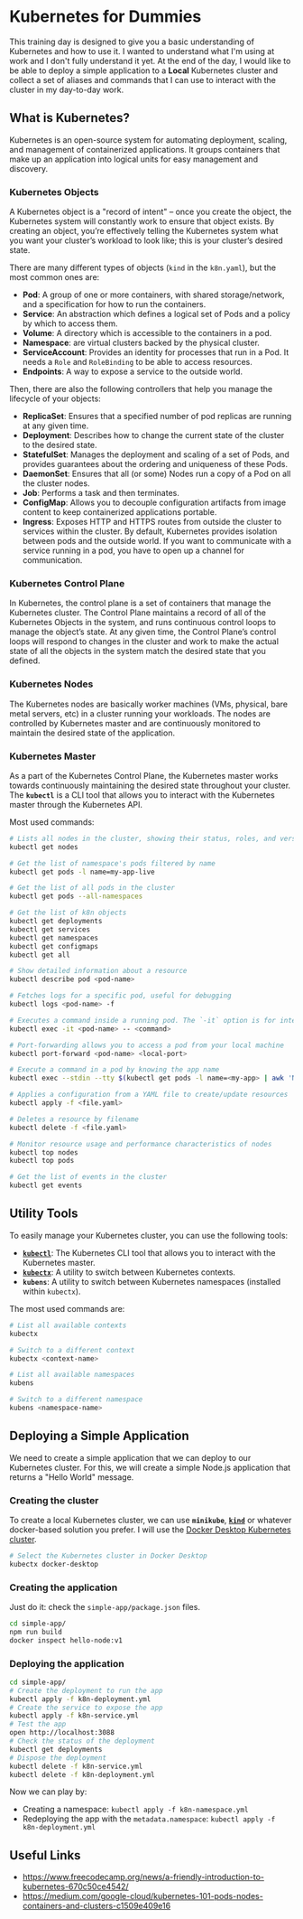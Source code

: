 # Kubernetes for Dummies

This training day is designed to give you a basic understanding of Kubernetes and how to use it.
I wanted to understand what I'm using at work and I don't fully understand it yet.
At the end of the day, I would like to be able to deploy a simple application to a **Local** Kubernetes cluster
and collect a set of aliases and commands that I can use to interact with the cluster in my day-to-day work.

## What is Kubernetes?

Kubernetes is an open-source system for automating deployment, scaling, and management of containerized applications.
It groups containers that make up an application into logical units for easy management and discovery.

### Kubernetes Objects

A Kubernetes object is a "record of intent" – once you create the object,
the Kubernetes system will constantly work to ensure that object exists.
By creating an object, you’re effectively telling the Kubernetes system what you want your cluster’s workload
to look like; this is your cluster’s desired state.

There are many different types of objects (`kind` in the `k8n.yaml`), but the most common ones are:

- **Pod**: A group of one or more containers, with shared storage/network, and a specification for how to run the containers.
- **Service**: An abstraction which defines a logical set of Pods and a policy by which to access them.
- **Volume**: A directory which is accessible to the containers in a pod.
- **Namespace**: are virtual clusters backed by the physical cluster.
- **ServiceAccount**: Provides an identity for processes that run in a Pod. It needs a `Role` and `RoleBinding` to be able to access resources.
- **Endpoints**: A way to expose a service to the outside world.

Then, there are also the following controllers that help you manage the lifecycle of your objects:

- **ReplicaSet**: Ensures that a specified number of pod replicas are running at any given time.
- **Deployment**: Describes how to change the current state of the cluster to the desired state.
- **StatefulSet**: Manages the deployment and scaling of a set of Pods, and provides guarantees about the ordering and uniqueness of these Pods.
- **DaemonSet**: Ensures that all (or some) Nodes run a copy of a Pod on all the cluster nodes.
- **Job**: Performs a task and then terminates.
- **ConfigMap**: Allows you to decouple configuration artifacts from image content to keep containerized applications portable.
- **Ingress**: Exposes HTTP and HTTPS routes from outside the cluster to services within the cluster. By default, Kubernetes provides isolation between pods and the outside world. If you want to communicate with a service running in a pod, you have to open up a channel for communication.

### Kubernetes Control Plane

In Kubernetes, the control plane is a set of containers that manage the Kubernetes cluster.
The Control Plane maintains a record of all of the Kubernetes Objects in the system,
and runs continuous control loops to manage the object’s state.
At any given time, the Control Plane’s control loops will respond to changes in the cluster
and work to make the actual state of all the objects in the system match the desired state that you defined.

### Kubernetes Nodes

The Kubernetes nodes are basically worker machines (VMs, physical, bare metal servers, etc) in a cluster running your workloads.
The nodes are controlled by Kubernetes master and are continuously monitored to maintain the desired state of the application.

### Kubernetes Master

As a part of the Kubernetes Control Plane, the Kubernetes master works towards continuously
maintaining the desired state throughout your cluster.
The **`kubectl`** is a CLI tool that allows you to interact with the Kubernetes master through the Kubernetes API.

Most used commands:

```sh
# Lists all nodes in the cluster, showing their status, roles, and versions
kubectl get nodes

# Get the list of namespace's pods filtered by name
kubectl get pods -l name=my-app-live

# Get the list of all pods in the cluster
kubectl get pods --all-namespaces

# Get the list of k8n objects
kubectl get deployments
kubectl get services
kubectl get namespaces
kubectl get configmaps
kubectl get all

# Show detailed information about a resource
kubectl describe pod <pod-name>

# Fetches logs for a specific pod, useful for debugging
kubectl logs <pod-name> -f

# Executes a command inside a running pod. The `-it` option is for interactive commands (e.g., `bash`)
kubectl exec -it <pod-name> -- <command>

# Port-forwarding allows you to access a pod from your local machine
kubectl port-forward <pod-name> <local-port>

# Execute a command in a pod by knowing the app name
kubectl exec --stdin --tty $(kubectl get pods -l name=<my-app> | awk 'NR==2{print $1}') -- echo "hello"

# Applies a configuration from a YAML file to create/update resources
kubectl apply -f <file.yaml>

# Deletes a resource by filename
kubectl delete -f <file.yaml>

# Monitor resource usage and performance characteristics of nodes
kubectl top nodes
kubectl top pods

# Get the list of events in the cluster
kubectl get events
```


## Utility Tools

To easily manage your Kubernetes cluster, you can use the following tools:

- **[`kubectl`](https://kubernetes.io/docs/reference/kubectl/kubectl/)**: The Kubernetes CLI tool that allows you to interact with the Kubernetes master.
- **[`kubectx`](https://github.com/ahmetb/kubectx)**: A utility to switch between Kubernetes contexts.
- **`kubens`**: A utility to switch between Kubernetes namespaces (installed within `kubectx`).

The most used commands are:

```sh
# List all available contexts
kubectx

# Switch to a different context
kubectx <context-name>

# List all available namespaces
kubens

# Switch to a different namespace
kubens <namespace-name>
```


## Deploying a Simple Application

We need to create a simple application that we can deploy to our Kubernetes cluster.
For this, we will create a simple Node.js application that returns a "Hello World" message.

### Creating the cluster

To create a local Kubernetes cluster, we can use **`minikube`**, [**`kind`**](https://kind.sigs.k8s.io/docs/user/quick-start#installation)
or whatever docker-based solution you prefer.
I will use the [Docker Desktop Kubernetes cluster](https://docs.docker.com/desktop/features/kubernetes/).

```sh
# Select the Kubernetes cluster in Docker Desktop
kubectx docker-desktop
```

### Creating the application

Just do it: check the `simple-app/package.json` files.

```sh
cd simple-app/
npm run build
docker inspect hello-node:v1
```

### Deploying the application

```sh
cd simple-app/
# Create the deployment to run the app
kubectl apply -f k8n-deployment.yml
# Create the service to expose the app
kubectl apply -f k8n-service.yml
# Test the app
open http://localhost:3088
# Check the status of the deployment
kubectl get deployments
# Dispose the deployment
kubectl delete -f k8n-service.yml
kubectl delete -f k8n-deployment.yml
```

Now we can play by:

- Creating a namespace: `kubectl apply -f k8n-namespace.yml`
- Redeploying the app with the `metadata.namespace`: `kubectl apply -f k8n-deployment.yml`



## Useful Links

- https://www.freecodecamp.org/news/a-friendly-introduction-to-kubernetes-670c50ce4542/
- https://medium.com/google-cloud/kubernetes-101-pods-nodes-containers-and-clusters-c1509e409e16
